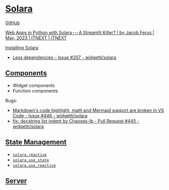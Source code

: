 # [Solara](https://solara.dev/)
[GitHub](https://github.com/widgetti/solara)

[Web Apps in Python with Solara --- A Streamlit Killer? | by Jacob Ferus | May, 2023 | ITNEXT | ITNEXT](https://itnext.io/webapps-in-python-with-solara-a-streamlit-killer-ab6fcc7bf5d7)

[Installing Solara](https://solara.dev/documentation/getting_started/installing)
- [Less dependencies - Issue #207 - widgetti/solara](https://github.com/widgetti/solara/issues/207)

## [Components](https://solara.dev/docs/fundamentals/components)
- Widget components
- Function components

Bugs:
- [Markdown's code highlight, math and Mermaid support are broken in VS Code - Issue #446 - widgetti/solara](https://github.com/widgetti/solara/issues/446)
- [fix: docstring list indent by Chaoses-Ib - Pull Request #445 - widgetti/solara](https://github.com/widgetti/solara/pull/445)

## [State Management](https://solara.dev/docs/fundamentals/state-management)
- [`solara.reactive`](https://solara.dev/api/reactive)
- [`solara.use_state`](https://solara.dev/api/use_state)
- [`solara.use_reactive`](https://solara.dev/api/use_reactive)

## [Server](https://solara.dev/docs/understanding/solara-server)